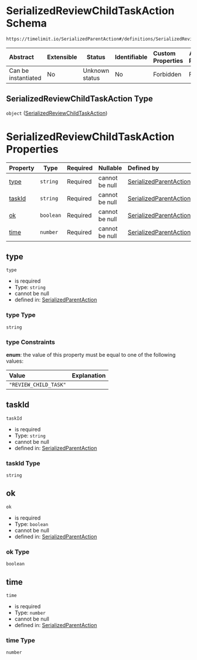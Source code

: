 # SerializedReviewChildTaskAction Schema

```txt
https://timelimit.io/SerializedParentAction#/definitions/SerializedReviewChildTaskAction
```




| Abstract            | Extensible | Status         | Identifiable | Custom Properties | Additional Properties | Access Restrictions | Defined In                                                                                        |
| :------------------ | ---------- | -------------- | ------------ | :---------------- | --------------------- | ------------------- | ------------------------------------------------------------------------------------------------- |
| Can be instantiated | No         | Unknown status | No           | Forbidden         | Forbidden             | none                | [SerializedParentAction.schema.json\*](SerializedParentAction.schema.json "open original schema") |

## SerializedReviewChildTaskAction Type

`object` ([SerializedReviewChildTaskAction](serializedparentaction-definitions-serializedreviewchildtaskaction.md))

# SerializedReviewChildTaskAction Properties

| Property          | Type      | Required | Nullable       | Defined by                                                                                                                                                                                                                          |
| :---------------- | --------- | -------- | -------------- | :---------------------------------------------------------------------------------------------------------------------------------------------------------------------------------------------------------------------------------- |
| [type](#type)     | `string`  | Required | cannot be null | [SerializedParentAction](serializedparentaction-definitions-serializedreviewchildtaskaction-properties-type.md "https&#x3A;//timelimit.io/SerializedParentAction#/definitions/SerializedReviewChildTaskAction/properties/type")     |
| [taskId](#taskid) | `string`  | Required | cannot be null | [SerializedParentAction](serializedparentaction-definitions-serializedreviewchildtaskaction-properties-taskid.md "https&#x3A;//timelimit.io/SerializedParentAction#/definitions/SerializedReviewChildTaskAction/properties/taskId") |
| [ok](#ok)         | `boolean` | Required | cannot be null | [SerializedParentAction](serializedparentaction-definitions-serializedreviewchildtaskaction-properties-ok.md "https&#x3A;//timelimit.io/SerializedParentAction#/definitions/SerializedReviewChildTaskAction/properties/ok")         |
| [time](#time)     | `number`  | Required | cannot be null | [SerializedParentAction](serializedparentaction-definitions-serializedreviewchildtaskaction-properties-time.md "https&#x3A;//timelimit.io/SerializedParentAction#/definitions/SerializedReviewChildTaskAction/properties/time")     |

## type




`type`

-   is required
-   Type: `string`
-   cannot be null
-   defined in: [SerializedParentAction](serializedparentaction-definitions-serializedreviewchildtaskaction-properties-type.md "https&#x3A;//timelimit.io/SerializedParentAction#/definitions/SerializedReviewChildTaskAction/properties/type")

### type Type

`string`

### type Constraints

**enum**: the value of this property must be equal to one of the following values:

| Value                 | Explanation |
| :-------------------- | ----------- |
| `"REVIEW_CHILD_TASK"` |             |

## taskId




`taskId`

-   is required
-   Type: `string`
-   cannot be null
-   defined in: [SerializedParentAction](serializedparentaction-definitions-serializedreviewchildtaskaction-properties-taskid.md "https&#x3A;//timelimit.io/SerializedParentAction#/definitions/SerializedReviewChildTaskAction/properties/taskId")

### taskId Type

`string`

## ok




`ok`

-   is required
-   Type: `boolean`
-   cannot be null
-   defined in: [SerializedParentAction](serializedparentaction-definitions-serializedreviewchildtaskaction-properties-ok.md "https&#x3A;//timelimit.io/SerializedParentAction#/definitions/SerializedReviewChildTaskAction/properties/ok")

### ok Type

`boolean`

## time




`time`

-   is required
-   Type: `number`
-   cannot be null
-   defined in: [SerializedParentAction](serializedparentaction-definitions-serializedreviewchildtaskaction-properties-time.md "https&#x3A;//timelimit.io/SerializedParentAction#/definitions/SerializedReviewChildTaskAction/properties/time")

### time Type

`number`
